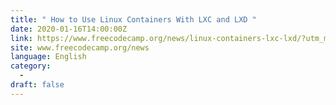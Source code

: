 ```yaml
---
title: " How to Use Linux Containers With LXC and LXD "
date: 2020-01-16T14:00:00Z
link: https://www.freecodecamp.org/news/linux-containers-lxc-lxd/?utm_medium=RSS&utm_source=news.12bit.vn
site: www.freecodecamp.org/news
language: English
category:
  -   
draft: false
---
```

